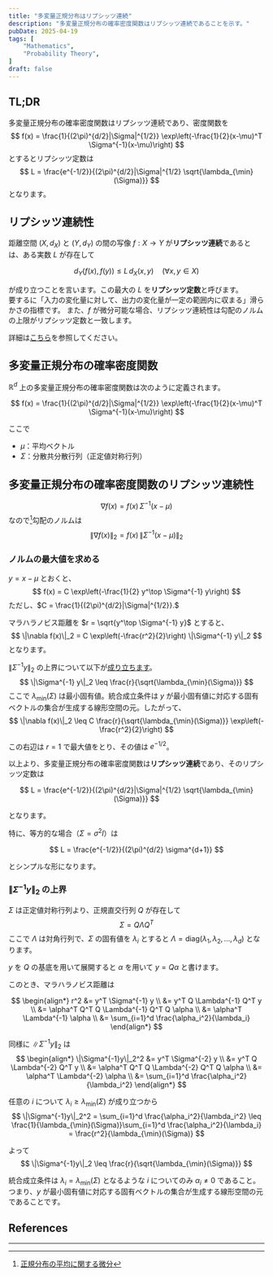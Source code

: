 ```yaml
---
title: "多変量正規分布はリプシッツ連続"
description: "多変量正規分布の確率密度関数はリプシッツ連続であることを示す。"
pubDate: 2025-04-19
tags: [
    "Mathematics",
    "Probability Theory",
]
draft: false
---
```


## TL;DR

多変量正規分布の確率密度関数はリプシッツ連続であり、密度関数を
$$
f(x) = \frac{1}{(2\pi)^{d/2}|\Sigma|^{1/2}} \exp\left(-\frac{1}{2}(x-\mu)^T \Sigma^{-1}(x-\mu)\right)
$$
とするとリプシッツ定数は
$$
L = \frac{e^{-1/2}}{(2\pi)^{d/2}|\Sigma|^{1/2} \sqrt{\lambda_{\min}(\Sigma)}}
$$
となります。

## リプシッツ連続性

距離空間 $(X, d_X)$ と $(Y, d_Y)$ の間の写像 $f: X \to Y$ が**リプシッツ連続**であるとは、ある実数 $L$ が存在して

$$
d_Y(f(x), f(y)) \leq L\, d_X(x, y) \quad (\forall x, y \in X)
$$

が成り立つことを言います。この最大の $L$ を**リプシッツ定数**と呼びます。  
要するに「入力の変化量に対して、出力の変化量が一定の範囲内に収まる」滑らかさの指標です。
また、$f$ が微分可能な場合、リプシッツ連続性は勾配のノルムの上限がリプシッツ定数と一致します。

詳細は[こちら](../2025-03-12-lipschitz-continuous.md)を参照してください。

## 多変量正規分布の確率密度関数

$\mathbb R^d$ 上の多変量正規分布の確率密度関数は次のように定義されます。

$$
f(x) = \frac{1}{(2\pi)^{d/2}|\Sigma|^{1/2}} \exp\left(-\frac{1}{2}(x-\mu)^T \Sigma^{-1}(x-\mu)\right)
$$

ここで

- $\mu$：平均ベクトル
- $\Sigma$：分散共分散行列（正定値対称行列）

## 多変量正規分布の確率密度関数のリプシッツ連続性

$$
\nabla f(x) = f(x)\, \Sigma^{-1}(x-\mu)
$$
なので[^1]勾配のノルムは
$$
\|\nabla f(x)\|_2 = f(x)\, \|\Sigma^{-1}(x-\mu)\|_2
$$

### ノルムの最大値を求める

$y = x - \mu$ とおくと、
$$
f(x) = C \exp\left(-\frac{1}{2} y^\top \Sigma^{-1} y\right)
$$
ただし、$C = \frac{1}{(2\pi)^{d/2}|\Sigma|^{1/2}}.$

マラハラノビス距離を $r = \sqrt{y^\top \Sigma^{-1} y}$ とすると、
$$
\|\nabla f(x)\|_2 = C \exp\left(-\frac{r^2}{2}\right) \|\Sigma^{-1} y\|_2
$$
となります。

$\|\Sigma^{-1} y\|_2$ の上界について以下が[成り立ちます](#sigma-inverse-y-upper-bound)。
$$
\|\Sigma^{-1} y\|_2 \leq \frac{r}{\sqrt{\lambda_{\min}(\Sigma)}}
$$
ここで $\lambda_{\min}(\Sigma)$ は最小固有値。統合成立条件は $y$ が最小固有値に対応する固有ベクトルの集合が生成する線形空間の元。したがって、
$$
\|\nabla f(x)\|_2 \leq C \frac{r}{\sqrt{\lambda_{\min}(\Sigma)}} \exp\left(-\frac{r^2}{2}\right)
$$

この右辺は $r = 1$ で最大値をとり、その値は $e^{-1/2}$。

以上より、多変量正規分布の確率密度関数は**リプシッツ連続**であり、そのリプシッツ定数は

$$
L = \frac{e^{-1/2}}{(2\pi)^{d/2}|\Sigma|^{1/2} \sqrt{\lambda_{\min}(\Sigma)}}
$$

となります。

特に、等方的な場合（$\Sigma = \sigma^2 I$）は

$$
L = \frac{e^{-1/2}}{(2\pi)^{d/2} \sigma^{d+1}}
$$

とシンプルな形になります。

### $\|\Sigma^{-1}y\|_2$ の上界

<a id="sigma-inverse-y-upper-bound"></a>

$\Sigma$ は正定値対称行列より、正規直交行列 $Q$ が存在して
$$
\Sigma = Q \Lambda Q^T
$$
ここで $\Lambda$ は対角行列で、$\Sigma$ の固有値を $\lambda_i$ とすると $\Lambda = \text{diag}(\lambda_1, \lambda_2, \ldots, \lambda_d)$ となります。

$y$ を $Q$ の基底を用いて展開すると $\alpha$ を用いて $y = Q\alpha$ と書けます。

このとき、マラハラノビス距離は

$$
\begin{align*}
r^2 &= y^T \Sigma^{-1} y \\
&= y^T Q \Lambda^{-1} Q^T y \\
&= \alpha^T Q^T Q \Lambda^{-1} Q^T Q \alpha \\
&= \alpha^T \Lambda^{-1} \alpha \\
&= \sum_{i=1}^d \frac{\alpha_i^2}{\lambda_i}
\end{align*}
$$

同様に $\|\Sigma^{-1}y\|_2$ は
$$
\begin{align*}
\|\Sigma^{-1}y\|_2^2 &= y^T \Sigma^{-2} y \\
&= y^T Q \Lambda^{-2} Q^T y \\
&= \alpha^T Q^T Q \Lambda^{-2} Q^T Q \alpha \\
&= \alpha^T \Lambda^{-2} \alpha \\
&= \sum_{i=1}^d \frac{\alpha_i^2}{\lambda_i^2}
\end{align*}
$$

任意の $i$ について $\lambda_i \geq \lambda_{\min}(\Sigma)$ が成り立つから
$$
\|\Sigma^{-1}y\|_2^2 = \sum_{i=1}^d \frac{\alpha_i^2}{\lambda_i^2} \leq \frac{1}{\lambda_{\min}(\Sigma)}\sum_{i=1}^d \frac{\alpha_i^2}{\lambda_i}
= \frac{r^2}{\lambda_{\min}(\Sigma)}
$$

よって
$$
\|\Sigma^{-1}y\|_2 \leq \frac{r}{\sqrt{\lambda_{\min}(\Sigma)}}
$$

統合成立条件は $\lambda_i=\lambda_{\min}(\Sigma)$ となるような $i$ についてのみ $\alpha_i\neq 0$ であること。
つまり、$y$ が最小固有値に対応する固有ベクトルの集合が生成する線形空間の元であることです。

## References

---

[^1]: [正規分布の平均に関する微分](../2025-04-20-normal-mean-derivative)
